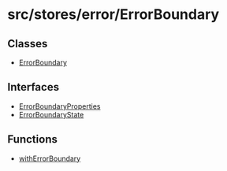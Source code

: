 # src/stores/error/ErrorBoundary

## Classes

- [ErrorBoundary](classes/ErrorBoundary.md)

## Interfaces

- [ErrorBoundaryProperties](interfaces/ErrorBoundaryProperties.md)
- [ErrorBoundaryState](interfaces/ErrorBoundaryState.md)

## Functions

- [withErrorBoundary](functions/withErrorBoundary.md)
